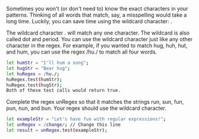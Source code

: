 Sometimes you won't (or don't need to) know the exact characters in your patterns. Thinking of all words that match, say, a misspelling would take a long time. Luckily, you can save time using the wildcard character: .

The wildcard character . will match any one character. The wildcard is also called dot and period. You can use the wildcard character just like any other character in the regex. For example, if you wanted to match hug, huh, hut, and hum, you can use the regex /hu./ to match all four words.

```bash
let humStr = "I'll hum a song";
let hugStr = "Bear hug";
let huRegex = /hu./;
huRegex.test(humStr);
huRegex.test(hugStr);
Both of these test calls would return true.
```
Complete the regex unRegex so that it matches the strings run, sun, fun, pun, nun, and bun. Your regex should use the wildcard character.

```bash
let exampleStr = "Let's have fun with regular expressions!";
let unRegex = /change/; // Change this line
let result = unRegex.test(exampleStr);
```